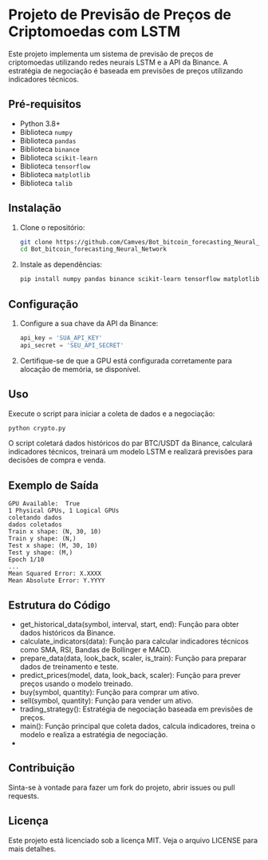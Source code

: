 # Projeto de Previsão de Preços de Criptomoedas com LSTM

Este projeto implementa um sistema de previsão de preços de criptomoedas utilizando redes neurais LSTM e a API da Binance. A estratégia de negociação é baseada em previsões de preços utilizando indicadores técnicos.

## Pré-requisitos

- Python 3.8+
- Biblioteca `numpy`
- Biblioteca `pandas`
- Biblioteca `binance`
- Biblioteca `scikit-learn`
- Biblioteca `tensorflow`
- Biblioteca `matplotlib`
- Biblioteca `talib`

## Instalação

1. Clone o repositório:

    ```bash
    git clone https://github.com/Camves/Bot_bitcoin_forecasting_Neural_Network
    cd Bot_bitcoin_forecasting_Neural_Network
    ```

2. Instale as dependências:

    ```bash
    pip install numpy pandas binance scikit-learn tensorflow matplotlib ta-lib
    ```

## Configuração

1. Configure a sua chave da API da Binance:

    ```python
    api_key = 'SUA_API_KEY'
    api_secret = 'SEU_API_SECRET'
    ```

2. Certifique-se de que a GPU está configurada corretamente para alocação de memória, se disponível.

## Uso

Execute o script para iniciar a coleta de dados e a negociação:

```bash
python crypto.py
```

O script coletará dados históricos do par BTC/USDT da Binance, calculará indicadores técnicos, treinará um modelo LSTM e realizará previsões para decisões de compra e venda.

## Exemplo de Saída

```
GPU Available:  True
1 Physical GPUs, 1 Logical GPUs
coletando dados
dados coletados
Train x shape: (N, 30, 10)
Train y shape: (N,)
Test x shape: (M, 30, 10)
Test y shape: (M,)
Epoch 1/10
...
Mean Squared Error: X.XXXX
Mean Absolute Error: Y.YYYY

```

## Estrutura do Código
- get_historical_data(symbol, interval, start, end): Função para obter dados históricos da Binance.
- calculate_indicators(data): Função para calcular indicadores técnicos como SMA, RSI, Bandas de Bollinger e MACD.
- prepare_data(data, look_back, scaler, is_train): Função para preparar dados de treinamento e teste.
- predict_prices(model, data, look_back, scaler): Função para prever preços usando o modelo treinado.
- buy(symbol, quantity): Função para comprar um ativo.
- sell(symbol, quantity): Função para vender um ativo.
- trading_strategy(): Estratégia de negociação baseada em previsões de preços.
- main(): Função principal que coleta dados, calcula indicadores, treina o modelo e realiza a estratégia de negociação.
- 
## Contribuição
Sinta-se à vontade para fazer um fork do projeto, abrir issues ou pull requests.

## Licença
Este projeto está licenciado sob a licença MIT. Veja o arquivo LICENSE para mais detalhes.
